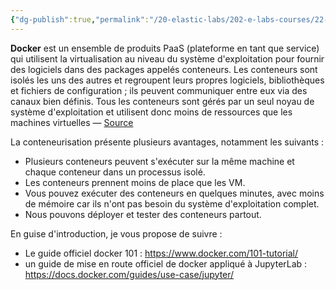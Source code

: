 ```yaml
---
{"dg-publish":true,"permalink":"/20-elastic-labs/202-e-labs-courses/22-ensg/221-sdi-with-microservices-2024-fr/labs/lab-01-introduction-a-docker/","noteIcon":""}
---
```



**Docker** est un ensemble de produits PaaS (plateforme en tant que service) qui utilisent la virtualisation au niveau du système d'exploitation pour fournir des logiciels dans des packages appelés conteneurs. Les conteneurs sont isolés les uns des autres et regroupent leurs propres logiciels, bibliothèques et fichiers de configuration ; ils peuvent communiquer entre eux via des canaux bien définis. Tous les conteneurs sont gérés par un seul noyau de système d'exploitation et utilisent donc moins de ressources que les machines virtuelles — [Source](https://en.wikipedia.org/wiki/Docker_(software))


La conteneurisation présente plusieurs avantages, notamment les suivants :
- Plusieurs conteneurs peuvent s'exécuter sur la même machine et chaque conteneur dans un processus isolé.
- Les conteneurs prennent moins de place que les VM.
- Vous pouvez exécuter des conteneurs en quelques minutes, avec moins de mémoire car ils n'ont pas besoin du système d'exploitation complet.
- Nous pouvons déployer et tester des conteneurs partout.


En guise d'introduction, je vous propose de suivre : 

- Le guide officiel docker 101 : https://www.docker.com/101-tutorial/
- un guide de mise en route officiel de docker appliqué à JupyterLab : https://docs.docker.com/guides/use-case/jupyter/


